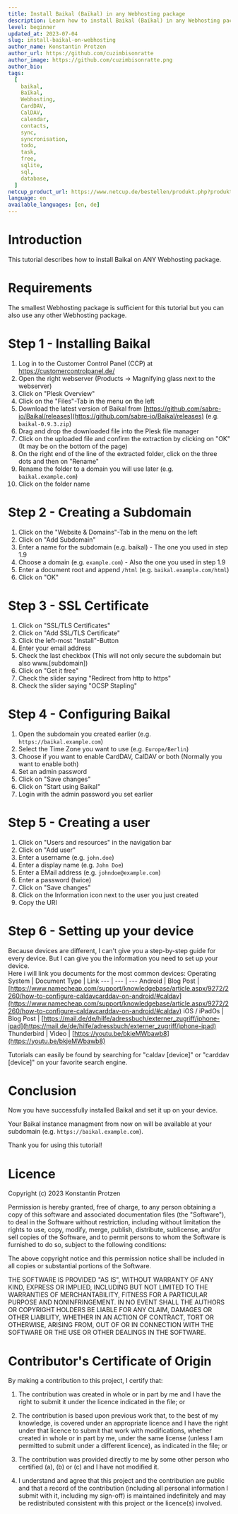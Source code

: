 ```yaml
---
title: Install Baikal (Baïkal) in any Webhosting package
description: Learn how to install Baikal (Baïkal) in any Webhosting package without a mysql database.
level: beginner
updated_at: 2023-07-04
slug: install-baikal-on-webhosting
author_name: Konstantin Protzen
author_url: https://github.com/cuzimbisonratte
author_image: https://github.com/cuzimbisonratte.png
author_bio:
tags:
  [
    baikal,
    Baïkal,
    Webhosting,
    CardDAV,
    CalDAV,
    calendar,
    contacts,
    sync,
    syncronisation,
    todo,
    task,
    free,
    sqlite,
    sql,
    database,
  ]
netcup_product_url: https://www.netcup.de/bestellen/produkt.php?produkt=2227
language: en
available_languages: [en, de]
---
```


# Introduction

This tutorial describes how to install Baikal on ANY Webhosting package.

# Requirements

The smallest Webhosting package is sufficient for this tutorial but you can also use any other Webhosting package.

# Step 1 - Installing Baikal

1. Log in to the Customer Control Panel (CCP) at https://customercontrolpanel.de/
2. Open the right webserver (Products -> Magnifying glass next to the webserver)
3. Click on "Plesk Overview"
4. Click on the "Files"-Tab in the menu on the left
5. Download the latest version of Baikal from [https://github.com/sabre-io/Baikal/releases](https://github.com/sabre-io/Baikal/releases) (e.g. `baikal-0.9.3.zip`)
6. Drag and drop the downloaded file into the Plesk file manager
7. Click on the uploaded file and confirm the extraction by clicking on "OK" (It may be on the bottom of the page)
8. On the right end of the line of the extracted folder, click on the three dots and then on "Rename"
9. Rename the folder to a domain you will use later (e.g. `baikal.example.com`)
10. Click on the folder name

# Step 2 - Creating a Subdomain

1. Click on the "Website & Domains"-Tab in the menu on the left
2. Click on "Add Subdomain"
3. Enter a name for the subdomain (e.g. baikal) - The one you used in step 1.9
4. Choose a domain (e.g. `example.com`) - Also the one you used in step 1.9
5. Enter a document root and append `/html` (e.g. `baikal.example.com/html`)
6. Click on "OK"

# Step 3 - SSL Certificate

1. Click on "SSL/TLS Certificates"
2. Click on "Add SSL/TLS Certificate"
3. Click the left-most "Install"-Button
4. Enter your email address
5. Check the last checkbox (This will not only secure the subdomain but also www.[subdomain])
6. Click on "Get it free"
7. Check the slider saying "Redirect from http to https"
8. Check the slider saying "OCSP Stapling"

# Step 4 - Configuring Baikal

1. Open the subdomain you created earlier (e.g. `https://baikal.example.com`)
2. Select the Time Zone you want to use (e.g. `Europe/Berlin`)
3. Choose if you want to enable CardDAV, CalDAV or both (Normally you want to enable both)
4. Set an admin password
5. Click on "Save changes"
6. Click on "Start using Baikal"
7. Login with the admin password you set earlier

# Step 5 - Creating a user

1. Click on "Users and resources" in the navigation bar
2. Click on "Add user"
3. Enter a username (e.g. `john.doe`)
4. Enter a display name (e.g. `John Doe`)
5. Enter a EMail address (e.g. `johndoe@example.com`)
6. Enter a password (twice)
7. Click on "Save changes"
8. Click on the Information icon next to the user you just created
9. Copy the URI

# Step 6 - Setting up your device

Because devices are different, I can't give you a step-by-step guide for every device. But I can give you the information you need to set up your device.  
Here i will link you documents for the most common devices:
Operating System | Document Type | Link
--- | --- | ---
Android | Blog Post | [https://www.namecheap.com/support/knowledgebase/article.aspx/9272/2260/how-to-configure-caldavcarddav-on-android/#caldav](https://www.namecheap.com/support/knowledgebase/article.aspx/9272/2260/how-to-configure-caldavcarddav-on-android/#caldav)
iOS / iPadOs | Blog Post | [https://mail.de/de/hilfe/adressbuch/externer_zugriff/iphone-ipad](https://mail.de/de/hilfe/adressbuch/externer_zugriff/iphone-ipad)
Thunderbird | Video | [https://youtu.be/bkjeMWbawb8](https://youtu.be/bkjeMWbawb8)

Tutorials can easily be found by searching for "caldav [device]" or "carddav [device]" on your favorite search engine.

# Conclusion

Now you have successfully installed Baikal and set it up on your device.

Your Baikal instance managment from now on will be available at your subdomain (e.g. `https://baikal.example.com`).

Thank you for using this tutorial!

# Licence

Copyright (c) 2023 Konstantin Protzen

Permission is hereby granted, free of charge, to any person obtaining a copy of this software and associated documentation files (the "Software"), to deal in the Software without restriction, including without limitation the rights to use, copy, modify, merge, publish, distribute, sublicense, and/or sell copies of the Software, and to permit persons to whom the Software is furnished to do so, subject to the following conditions:

The above copyright notice and this permission notice shall be included in all copies or substantial portions of the Software.

THE SOFTWARE IS PROVIDED "AS IS", WITHOUT WARRANTY OF ANY KIND, EXPRESS OR IMPLIED, INCLUDING BUT NOT LIMITED TO THE WARRANTIES OF MERCHANTABILITY, FITNESS FOR A PARTICULAR PURPOSE AND NONINFRINGEMENT. IN NO EVENT SHALL THE AUTHORS OR COPYRIGHT HOLDERS BE LIABLE FOR ANY CLAIM, DAMAGES OR OTHER LIABILITY, WHETHER IN AN ACTION OF CONTRACT, TORT OR OTHERWISE, ARISING FROM, OUT OF OR IN CONNECTION WITH THE SOFTWARE OR THE USE OR OTHER DEALINGS IN THE SOFTWARE.

# Contributor's Certificate of Origin

By making a contribution to this project, I certify that:

1.  The contribution was created in whole or in part by me and I have the right to submit it under the licence indicated in the file; or

2.  The contribution is based upon previous work that, to the best of my knowledge, is covered under an appropriate licence and I have the right under that licence to submit that work with modifications, whether created in whole or in part by me, under the same license (unless I am permitted to submit under a different licence), as indicated in the file; or

3.  The contribution was provided directly to me by some other person who certified (a), (b) or (c) and I have not modified it.

4.  I understand and agree that this project and the contribution are public and that a record of the contribution (including all personal information I submit with it, including my sign-off) is maintained indefinitely and may be redistributed consistent with this project or the licence(s) involved.

